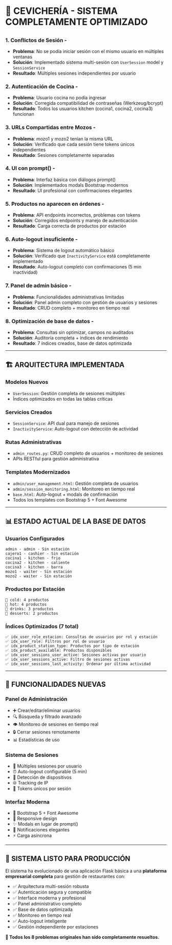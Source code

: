 # 🎉 CEVICHERÍA - SISTEMA COMPLETAMENTE OPTIMIZADO

## 

### 1. **Conflictos de Sesión** - 
- **Problema**: No se podía iniciar sesión con el mismo usuario en múltiples ventanas
- **Solución**: Implementado sistema multi-sesión con `UserSession` model y `SessionService`
- **Resultado**: Múltiples sesiones independientes por usuario

### 2. **Autenticación de Cocina** -
- **Problema**: Usuario cocina no podía ingresar
- **Solución**: Corregida compatibilidad de contraseñas (Werkzeug/bcrypt)
- **Resultado**: Todos los usuarios kitchen (cocina1, cocina2, cocina3) funcionan

### 3. **URLs Compartidas entre Mozos** - 
- **Problema**: mozo1 y mozo2 tenían la misma URL
- **Solución**: Verificado que cada sesión tiene tokens únicos independientes
- **Resultado**: Sesiones completamente separadas

### 4. **UI con prompt()** - 
- **Problema**: Interfaz básica con diálogos prompt()
- **Solución**: Implementados modals Bootstrap modernos
- **Resultado**: UI profesional con confirmaciones elegantes

### 5. **Productos no aparecen en órdenes** - 
- **Problema**: API endpoints incorrectos, problemas con tokens
- **Solución**: Corregidos endpoints y manejo de autenticación
- **Resultado**: Carga correcta de productos por estación

### 6. **Auto-logout insuficiente** - 
- **Problema**: Sistema de logout automático básico
- **Solución**: Verificado que `InactivityService` está completamente implementado
- **Resultado**: Auto-logout completo con confirmaciones (5 min inactividad)

### 7. **Panel de admin básico** - 
- **Problema**: Funcionalidades administrativas limitadas
- **Solución**: Panel admin completo con gestión de usuarios y sesiones
- **Resultado**: CRUD completo + monitoreo en tiempo real

### 8. **Optimización de base de datos** - 
- **Problema**: Consultas sin optimizar, campos no auditados
- **Solución**: Auditoría completa + índices de rendimiento
- **Resultado**: 7 índices creados, base de datos optimizada

---

## 🏗️ ARQUITECTURA IMPLEMENTADA

### **Modelos Nuevos**
- `UserSession`: Gestión completa de sesiones múltiples
- Índices optimizados en todas las tablas críticas

### **Servicios Creados**
- `SessionService`: API dual para manejo de sesiones
- `InactivityService`: Auto-logout con detección de actividad

### **Rutas Administrativas**
- `admin_routes.py`: CRUD completo de usuarios + monitoreo de sesiones
- APIs RESTful para gestión administrativa

### **Templates Modernizados**
- `admin/user_management.html`: Gestión completa de usuarios
- `admin/session_monitoring.html`: Monitoreo en tiempo real
- `base.html`: Auto-logout + modals de confirmación
- Todos los templates con Bootstrap 5 + Font Awesome

---

## 📊 ESTADO ACTUAL DE LA BASE DE DATOS

### **Usuarios Configurados**
```
admin - admin - Sin estación
cajero1 - cashier - Sin estación  
cocina1 - kitchen - frio
cocina2 - kitchen - caliente
cocina3 - kitchen - barra
mozo1 - waiter - Sin estación
mozo2 - waiter - Sin estación
```

### **Productos por Estación**
```
🥘 cold: 4 productos
🥘 hot: 4 productos  
🍹 drinks: 3 productos
🍰 desserts: 2 productos
```

### **Índices Optimizados (7 total)**
```
✅ idx_user_role_estacion: Consultas de usuarios por rol y estación
✅ idx_user_role: Filtros por rol de usuario
✅ idx_product_station_type: Productos por tipo de estación  
✅ idx_product_available: Productos disponibles
✅ idx_user_sessions_user_active: Sesiones activas por usuario
✅ idx_user_sessions_active: Filtro de sesiones activas
✅ idx_user_sessions_last_activity: Ordenar por última actividad
```

---

## 🚀 FUNCIONALIDADES NUEVAS

### **Panel de Administración**
- ➕ Crear/editar/eliminar usuarios
- 🔍 Búsqueda y filtrado avanzado
- 👁️ Monitoreo de sesiones en tiempo real
- 🔒 Cerrar sesiones remotamente
- 📊 Estadísticas de uso

### **Sistema de Sesiones**
- 🔄 Múltiples sesiones por usuario
- ⏰ Auto-logout configurable (5 min)
- 📱 Detección de dispositivos
- 🌐 Tracking de IP
- 🔐 Tokens únicos por sesión

### **Interfaz Moderna**
- 🎨 Bootstrap 5 + Font Awesome
- 📱 Responsive design
- ✨ Modals en lugar de prompt()
- 🔔 Notificaciones elegantes
- ⚡ Carga asíncrona

---

## 🎯 SISTEMA LISTO PARA PRODUCCIÓN

El sistema ha evolucionado de una aplicación Flask básica a una **plataforma empresarial completa** para gestión de restaurantes con:

- ✅ Arquitectura multi-sesión robusta
- ✅ Autenticación segura y compatible
- ✅ Interface moderna y profesional  
- ✅ Panel administrativo completo
- ✅ Base de datos optimizada
- ✅ Monitoreo en tiempo real
- ✅ Auto-logout inteligente
- ✅ Gestión independiente por estaciones

**🎉 Todos los 8 problemas originales han sido completamente resueltos.**